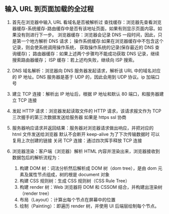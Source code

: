 ## 输入 URL 到页面加载的全过程

1. 首先在浏览器中输入 URL 看域名是否被解析过
   查找缓存：浏览器先查看浏览器缓存-系统缓存-路由缓存中是否有该地址页面，如果有则显示页面内容。如果没有则进行下一步。
   浏览器缓存：浏览器会记录 DNS 一段时间，因此，只是第一个地方解析 DNS 请求；
   操作系统缓存:如果在浏览器缓存中不包含这个记录，则会使系统调用操作系统， 获取操作系统的记录(保存最近的 DNS 查询缓存)；
   路由器缓存：如果上述两个步骤均不能成功获取 DNS 记录，继续搜索路由器缓存；
   ISP 缓存：若上述均失败，继续向 ISP 搜索。
2. DNS 域名解析：浏览器向 DNS 服务器发起请求，解析该 URL 中的域名对应的 IP 地址。DNS 服务器是基于 UDP 的，因此会用到 UDP 协议。ip 加端口号
3. 建立 TCP 连接：解析出 IP 地址后，根据 IP 地址和默认 80 端口，和服务器建立 TCP 连接
4. 发起 HTTP 请求：浏览器发起读取文件的 HTTP 请求，该请求报文作为 TCP 三次握手的第三次数据发送给服务器
   如果是 https ssl 协商
5. 服务器响应请求并返回结果：服务器对浏览器请求做出响应，并把对应的 html 文件发送给浏览器
   默认不会断开 keep-alive 为了下次传输数据时 可以复用上次创建的链接
   关闭 TCP 连接：通过四次挥手释放 TCP 连接

6. 浏览器渲染：客户端（浏览器）解析 HTML 内容并渲染出来，浏览器接收到数据包后的解析流程为：
   1. 构建 DOM 树：词法分析然后解析成 DOM 树（dom tree），是由 dom 元素及属性节点组成，树的根是 document 对象
   2. 构建 CSS 规则树：生成 CSS 规则树（CSS Rule Tree）
   3. 构建 render 树：Web 浏览器将 DOM 和 CSSOM 结合，并构建出渲染树（render tree）
   4. 布局（Layout）：计算出每个节点在屏幕中的位置
   5. 绘制（Painting）：即遍历 render 树，并使用 UI 后端层绘制每个节点。
